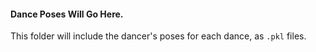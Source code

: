 #### Dance Poses Will Go Here.

This folder will include the dancer's poses for each dance, as ```.pkl``` files.